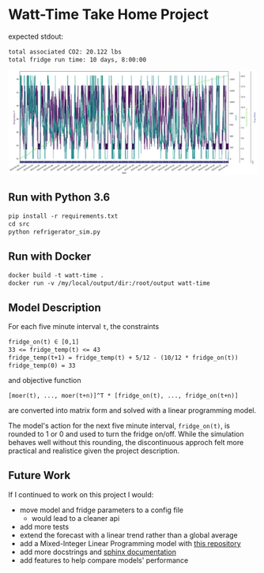 # Watt-Time Take Home Project

expected stdout:
```
total associated CO2: 20.122 lbs
total fridge run time: 10 days, 8:00:00
```

![](output/refrigerator.png)

## Run with Python 3.6

```
pip install -r requirements.txt
cd src
python refrigerator_sim.py
```

## Run with Docker

```
docker build -t watt-time .
docker run -v /my/local/output/dir:/root/output watt-time
```

## Model Description

For each five minute interval `t`, the constraints
```
fridge_on(t) ∈ [0,1]
33 <= fridge_temp(t) <= 43
fridge_temp(t+1) = fridge_temp(t) + 5/12 - (10/12 * fridge_on(t))
fridge_temp(0) = 33
```
and objective function
```
[moer(t), ..., moer(t+n)]^T * [fridge_on(t), ..., fridge_on(t+n)]
```
are converted into matrix form and solved with a linear programming model.

The model's action for the next five minute interval, `fridge_on(t)`, is rounded to 1 or 0 and used to turn the fridge on/off. While the simulation behaves well without this rounding, the discontinuous approch felt more practical and realistice given the project description. 


## Future Work 
If I continued to work on this project I would:
* move model and fridge parameters to a config file
  * would lead to a cleaner api
* add more tests
* extend the forecast with a linear trend rather than a global average
* add a Mixed-Integer Linear Programming model with [this repository](https://github.com/coin-or/python-mip)
* add more docstrings and [sphinx documentation](https://www.sphinx-doc.org/en/master/)
* add features to help compare models' performance
